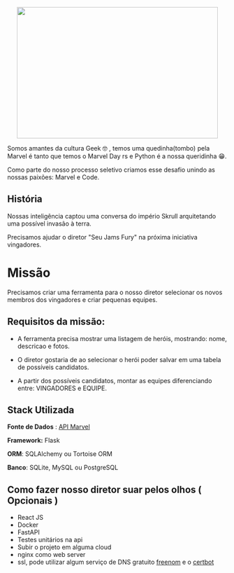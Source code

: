 
<p align="center">
  <img width="460" height="300" src="https://user-images.githubusercontent.com/5932141/160444357-af74d643-62c1-41ce-b8fb-0a13075562db.png">
</p>

Somos amantes da cultura Geek 🤓 , temos uma quedinha(tombo) pela Marvel é tanto que temos o Marvel Day rs e Python é a nossa queridinha 😁. 

Como parte do nosso processo seletivo criamos esse desafio unindo as nossas paixões: Marvel e Code.

## História

Nossas inteligência captou uma conversa do império Skrull arquitetando uma possível invasão à terra. 

Precisamos ajudar o diretor "Seu Jams Fury" na próxima iniciativa vingadores.

# Missão

Precisamos criar uma ferramenta para o nosso diretor selecionar os novos membros
dos vingadores e criar pequenas equipes.

## Requisitos da missão:

- A ferramenta precisa mostrar uma listagem de heróis, mostrando: nome, descricao e fotos.

- O diretor gostaria de ao selecionar o herói poder salvar em uma tabela de possíveis candidatos.

- A partir dos possíveis candidatos, montar as equipes diferenciando entre: VINGADORES e EQUIPE.

## Stack Utilizada
**Fonte de Dados** : [API Marvel](https://developer.marvel.com/)

**Framework:** Flask

**ORM**: SQLAlchemy ou Tortoise ORM

**Banco**: SQLite, MySQL ou PostgreSQL


## Como fazer nosso diretor suar pelos olhos ( Opcionais ) 

- React JS 
- Docker
- FastAPI
- Testes unitários na api
- Subir o projeto em alguma cloud
- nginx como web server 
- ssl, pode utilizar algum serviço de DNS gratuito [freenom](www.freenom.com) e o [certbot](https://certbot.eff.org/)

